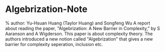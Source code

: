 # Algebrization-Note
% author: Yu-Hsuan Huang (Taylor Huang) and Songfeng Wu
A report about reading the paper, "Algebrization: A New Barrier in Complexity," by S Aaranson and A Wigderson.
This paper is about complexity theory. The authors introduced a new notion called "Algebrization" that gives
a new barrier for complexity seperation, inclusion etc. 
